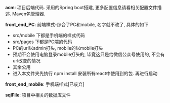 **acm**: 项目后端代码. 采用的Spring boot搭建, 更多配置信息请看相关配置文件描述. Maven包管理器.

**front_end_PC**: 前端样式-综合了PC和mobile, 名字就不改了, 具体的如下
* src/mobile 下都是手机端的样式代码
* src/pages 下都是PC端的代码
* PC的url以admin打头, mobile的以mobile打头
* 预期不会使用电脑登录mobile打头的, 毕竟这只是给微信公众号使用的, 不会有url改变的情况
* 其余公用
* 进入本文件夹先执行 npm install 安装所有react中使用到的包. 再进行启动

**front_end_mobile**: 手机端样式[已废弃]

**sqlFile**: 项目中相关的数据库文件